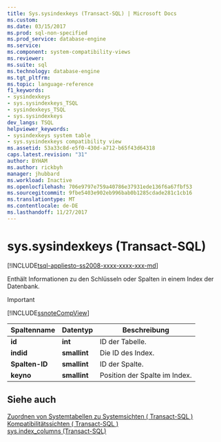 ```yaml
---
title: Sys.sysindexkeys (Transact-SQL) | Microsoft Docs
ms.custom: 
ms.date: 03/15/2017
ms.prod: sql-non-specified
ms.prod_service: database-engine
ms.service: 
ms.component: system-compatibility-views
ms.reviewer: 
ms.suite: sql
ms.technology: database-engine
ms.tgt_pltfrm: 
ms.topic: language-reference
f1_keywords:
- sysindexkeys
- sys.sysindexkeys_TSQL
- sysindexkeys_TSQL
- sys.sysindexkeys
dev_langs: TSQL
helpviewer_keywords:
- sysindexkeys system table
- sys.sysindexkeys compatibility view
ms.assetid: 53a33c8d-e5f0-430d-a712-b65f43d64318
caps.latest.revision: "31"
author: BYHAM
ms.author: rickbyh
manager: jhubbard
ms.workload: Inactive
ms.openlocfilehash: 706e9797e759a40786e37931ede136f6a67fbf53
ms.sourcegitcommit: 9fbe5403e902eb996bab0b1285cdade281c1cb16
ms.translationtype: MT
ms.contentlocale: de-DE
ms.lasthandoff: 11/27/2017
---
```

# <a name="syssysindexkeys-transact-sql"></a>sys.sysindexkeys (Transact-SQL)
[!INCLUDE[tsql-appliesto-ss2008-xxxx-xxxx-xxx-md](../../includes/tsql-appliesto-ss2008-xxxx-xxxx-xxx-md.md)]

  Enthält Informationen zu den Schlüsseln oder Spalten in einem Index der Datenbank.  
  
> [!IMPORTANT]  
>  [!INCLUDE[ssnoteCompView](../../includes/ssnotecompview-md.md)]  
  
|Spaltenname|Datentyp|Beschreibung|  
|-----------------|---------------|-----------------|  
|**id**|**int**|ID der Tabelle.|  
|**indid**|**smallint**|Die ID des Index.|  
|**Spalten-ID**|**smallint**|ID der Spalte.|  
|**keyno**|**smallint**|Position der Spalte im Index.|  
  
## <a name="see-also"></a>Siehe auch  
 [Zuordnen von Systemtabellen zu Systemsichten &#40; Transact-SQL &#41;](../../relational-databases/system-tables/mapping-system-tables-to-system-views-transact-sql.md)   
 [Kompatibilitätssichten &#40; Transact-SQL &#41;](~/relational-databases/system-compatibility-views/system-compatibility-views-transact-sql.md)   
 [sys.index_columns &#40;Transact-SQL&#41;](../../relational-databases/system-catalog-views/sys-index-columns-transact-sql.md)  
  
  
